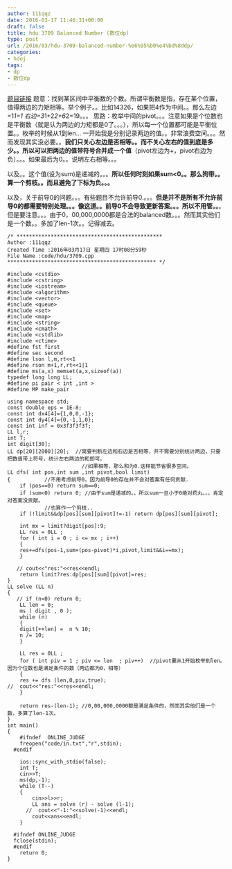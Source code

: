 ```yaml
---
author: 111qqz
date: 2016-03-17 11:46:31+00:00
draft: false
title: hdu 3709 Balanced Number (数位dp)
type: post
url: /2016/03/hdu-3709-balanced-number-%e6%95%b0%e4%bd%8ddp/
categories:
- hdoj
tags:
- dp
- 数位dp
---
```


[题目链接](http://acm.hdu.edu.cn/showproblem.php?pid=3709)
题意：找到某区间中平衡数的个数。所谓平衡数是指，存在某个位置，值得两边的力矩相等。举个例子。。比如14326，如果把4作为中间。。那么左边=1*1=1 右边=3*1+2*2+6*2=19。。。
思路：枚举中间的pivot。。。注意如果是个位数也是平衡数（就是认为两边的力矩都是0了。。。），所以每一个位置都可能是平衡位置。。枚举的时候从1到len...
一开始我是分别记录两边的值。。非常浪费空间。。。然而发现其实没必要。。**我们只关心左边是否相等。。而不关心左右的值到底是多少。。所以可以把两边的值带符号合并成一个值**（pivot左边为+，pivot右边为负）。。。如果最后为0。。说明左右相等。。。

以及。。这个值(设为sum)是递减的。。。**所以任何时刻如果sum<0。。那么狗带。。算一个剪枝。。而且避免了下标为负。。。**

以及，关于前导0的问题。。。有些题目不允许前导0.。。。**但是并不是所有不允许前导0的都需要特别处理。。。像这道。。前导0不会导致更新答案。。。所以不用管。。**。 但是要注意。。。由于0，00,000,0000都是合法的balanced数。。。然而其实他们是一个数。。多加了len-1次。。记得减去。







    
    /* ***********************************************
    Author :111qqz
    Created Time :2016年03月17日 星期四 17时08分59秒
    File Name :code/hdu/3709.cpp
    ************************************************ */
    
    #include <cstdio>
    #include <cstring>
    #include <iostream>
    #include <algorithm>
    #include <vector>
    #include <queue>
    #include <set>
    #include <map>
    #include <string>
    #include <cmath>
    #include <cstdlib>
    #include <ctime>
    #define fst first
    #define sec second
    #define lson l,m,rt<<1
    #define rson m+1,r,rt<<1|1
    #define ms(a,x) memset(a,x,sizeof(a))
    typedef long long LL;
    #define pi pair < int ,int >
    #define MP make_pair
    
    using namespace std;
    const double eps = 1E-8;
    const int dx4[4]={1,0,0,-1};
    const int dy4[4]={0,-1,1,0};
    const int inf = 0x3f3f3f3f;
    LL l,r;
    int T;
    int digit[30];
    LL dp[20][2000][20];  //窝要判断左边和右边是否相等，并不需要分别统计两边，只要把数值带上符号，统计左右两边的和即可。
                            //如果相等，那么和为0.这样能节省很多空间。
    LL dfs( int pos,int sum ,int pivot,bool limit) 
    {			//不用考虑前导0，因为前导0的存在并不会对答案有任何贡献.
        if (pos==0) return sum==0;
        if (sum<0) return 0; //由于sum是递减的。。所以sum一旦小于0绝对药丸。。。肯定对答案没贡献。
    			//也算作一个剪枝..
        if (!limit&&dp[pos][sum][pivot]!=-1) return dp[pos][sum][pivot];
    
        int mx = limit?digit[pos]:9;
        LL res = 0LL ;
        for ( int i = 0 ; i <= mx ; i++)
        {
    	res+=dfs(pos-1,sum+(pos-pivot)*i,pivot,limit&&i==mx);
        }
    
       // cout<<"res:"<<res<<endl;  
        return limit?res:dp[pos][sum][pivot]=res;
    }
    LL solve (LL n)
    {
       // if (n<0) return 0;
        LL len = 0;
        ms ( digit , 0 );
        while (n)
        {
    	digit[++len] =  n % 10;
    	n /= 10;
        }
    
        LL res = 0LL ;
        for ( int piv = 1 ; piv <= len  ; piv++)  //pivot要从1开始枚举到len。因为个位数也是满足条件的数（两边都为0，相等）
        {
    	res += dfs (len,0,piv,true);
    //	cout<<"res:"<<res<<endl;
        }
    
        return res-(len-1); //0,00,000,0000都是满足条件的，然而其实他们是一个数，多算了len-1次。
    }
    int main()
    {
    	#ifndef  ONLINE_JUDGE 
    	freopen("code/in.txt","r",stdin);
      #endif
    
    	ios::sync_with_stdio(false);
    	int T;
    	cin>>T;
    	ms(dp,-1);
    	while (T--)
    	{
    	    cin>>l>>r;
    	    LL ans = solve (r) - solve (l-1);
    	  //  cout<<"-1:"<<solve(-1)<<endl;
    	    cout<<ans<<endl;
    	}
    
      #ifndef ONLINE_JUDGE  
      fclose(stdin);
      #endif
        return 0;
    }
    




